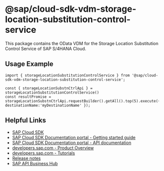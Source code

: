 # @sap/cloud-sdk-vdm-storage-location-substitution-control-service

This package contains the OData VDM for the Storage Location Substitution Control Service of SAP S/4HANA Cloud.

## Usage Example
```
import { storageLocationSubstitutionControlService } from '@sap/cloud-sdk-vdm-storage-location-substitution-control-service';

const { storageLocationSubstnCtrlApi } = storageLocationSubstitutionControlService()
const resultPromise = storageLocationSubstnCtrlApi.requestBuilder().getAll().top(5).execute({ destinationName:'myDestinationName' });

```

## Helpful Links

- [SAP Cloud SDK](https://github.com/SAP/cloud-sdk-js)
- [SAP Cloud SDK Documentation portal - Getting started guide](https://sap.github.io/cloud-sdk/docs/js/getting-started)
- [SAP Cloud SDK Documentation portal - API documentation](https://sap.github.io/cloud-sdk/docs/js/api)
- [developers.sap.com - Product Overview](https://developers.sap.com/topics/cloud-sdk.html)
- [developers.sap.com - Tutorials](https://developers.sap.com/tutorial-navigator.html?tag=software-product:technology-platform/sap-cloud-sdk&tag=tutorial:type/tutorial&tag=programming-tool:javascript)
- [Release notes](https://help.sap.com/doc/2324e9c3b28748a4ae2ad08166d77675/1.0/en-US/js-index.html)
- [SAP API Business Hub](https://api.sap.com/)

